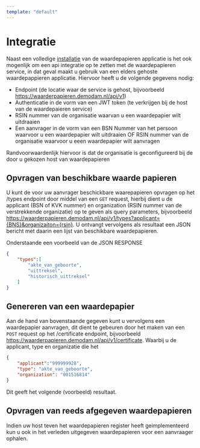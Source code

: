```yaml
---
template: "default"
---
```


# Integratie
Naast een volledige [installatie](/instalation) van de waardepapieren applicatie is het ook mogenlijk om een api integratie op te zetten met de waardepapieren service, in dat geval maakt u gebruik van een elders gehoste waardepappieren applicatie. Hiervoor heeft u de volgende gegevens nodig:

- Endpoint (de locatie waar de service is gehost, bijvoorbeeld https://waarderpapieren.demodam.nl/api/v1)
- Authenticatie in de vorm van een JWT token (te verkrijgen bij de host van de waardepaieren service)
- RSIN nummer van de organisatie waarvan u een waardepapier wilt uitdraaien
- Een aanvrager in de vorm van een BSN Nummer van het persoon waarvoor u een waardepapier wilt uitdraaien OF RSIN nummer van de organisatie waarvoor u eeen waardepapier wilt aanvragen

Randvoorwaardenlijk hiervoor is dat de organisatie is geconfigureerd bij de door u gekozen host van waardepapieren

## Opvragen van beschikbare waarde papieren
U kunt de voor uw aanvrager beschickbare waarepapieren opvragen op het /types endpoint door middel van een ``GET`` request, hierbij dient u de applicant (BSN of KVK nummer) en organization (RSIN nummer van de verstrekkende organizatie) op te geven als query parameters, bijvoorbeeld https://waarderpapieren.demodam.nl/api/v1/types?applicant={BNS}&organizaiton={rsin}. U ontvangt vervolgens als resultaat een JSON bericht met daarin een lijst van beschikbare waardepapieren.  

Onderstaande een voorbeeld van de JSON RESPONSE

```json
{
    "types":[
        "akte_van_geboorte",
        "uittreksel",
        "historisch_uittreksel"
    ]
}
```

## Genereren van een waardepapier
Aan de hand van bovenstaande gegeven kunt u vervolgens een waardepapier aanvragen, dit dient te gebeuren door het maken van een ``POST`` request op het /certificate endpoint, bijvoorbeeld https://waarderpapieren.demodam.nl/api/v1/certificate. Waarbij u de applicant, type en organizatie die het 
                                                                                                        
```json
{
    "applicant":"999999928",
    "type": "akte_van_geboorte",
    "organization": "001516814"
}
```
Dit geeft het volgende (voorbeeld) resultaat.

## Opvragen van reeds afgegeven waardepapieren
Indien uw host teven het waardepapieren register heeft geimplementeerd kun u ook in het verleden uitgegeven waardepapieren voor een aanvraager ophalen.

